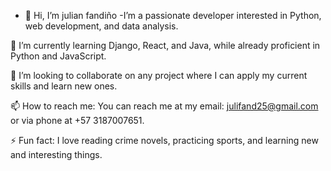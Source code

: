 - 👋 Hi, I’m julian fandiño
-I’m a passionate developer interested in Python, web development, and data analysis.

🌱 I’m currently learning Django, React, and Java, while already proficient in Python and JavaScript.

💬 I’m looking to collaborate on any project where I can apply my current skills and learn new ones.

📫 How to reach me:
You can reach me at my email: julifand25@gmail.com or via phone at +57 3187007651.

⚡ Fun fact: I love reading crime novels, practicing sports, and learning new and interesting things.

